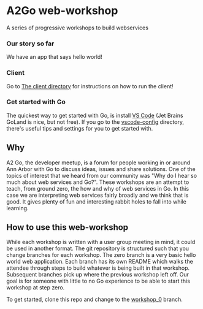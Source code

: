 # A2Go web-workshop
A series of progressive workshops to build webservices

### Our story so far

We have an app that says hello world!

### Client

Go to <a href="./client">The client directory</a> for instructions on how to run the client!

### Get started with Go

The quickest way to get started with Go, is install [VS Code](https://github.com/microsoft/vscode) (Jet Brains GoLand is nice, but not free). If you go to the [vscode-config](./vscode-config) directory, there's useful tips and settings for you to get started with.

## Why

A2 Go, the developer meetup, is a forum for people working in or around Ann Arbor with Go to discuss ideas, issues and share solutions. One of the topics of interest that we heard from our community was "Why do I hear so much about web services and Go?". These workshops are an attempt to teach, from ground zero, the how and why of web services in Go. In this case we are interpreting web services fairly broadly and we think that is good. It gives plenty of fun and interesting rabbit holes to fall into while learning.

## How to use this web-workshop

While each workshop is written with a user group meeting in mind, it could be used in another format. The git repository is structured such that you change branches for each workshop. The zero branch is a very basic hello world web application. Each branch has its own README which walks the attendee through steps to build whatever is being built in that workshop. Subsequent branches pick up where the previous workshop left off. Our goal is for someone with little to no Go experience to be able to start this workshop at step zero.

To get started, clone this repo and change to the [workshop_0](a2go/web-workshop/blob/workshop_0/README.md) branch.
